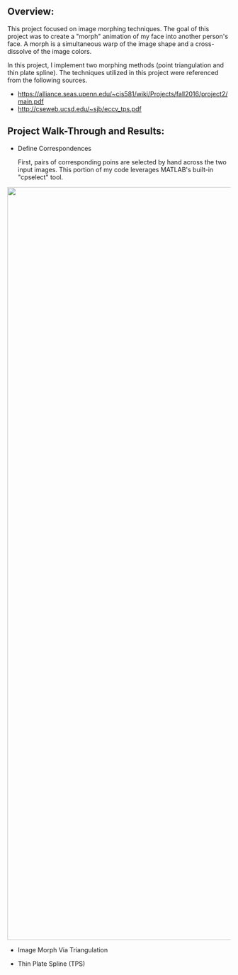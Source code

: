 Overview:
------------------
This project focused on image morphing techniques.  The goal of this project was to create a "morph" animation of my face into another person's face.  A morph is a simultaneous warp of the image shape and a cross-dissolve of the image colors.  

In this project, I implement two morphing methods (point triangulation and thin plate spline).  The techniques utilized in this project were referenced from the following sources.

- https://alliance.seas.upenn.edu/~cis581/wiki/Projects/fall2016/project2/main.pdf
- http://cseweb.ucsd.edu/~sjb/eccv_tps.pdf

Project Walk-Through and Results:
--------------------

- Define Correspondences

  First, pairs of corresponding poins are selected by hand across the two input images.  This portion of my code leverages MATLAB's built-in "cpselect" tool.

<p align="center">
  <img width="1700" alt="screen shot 2016-11-16 at 4 39 44 am" src="https://cloud.githubusercontent.com/assets/9031637/20342033/c413059c-abb6-11e6-9ea7-4e75bf347f61.png">
</p>

- Image Morph Via Triangulation



- Thin Plate Spline (TPS)
